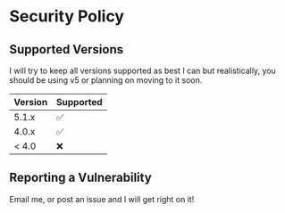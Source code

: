 # Security Policy

## Supported Versions

I will try to keep all versions supported as best I can but realistically, you should be using v5 or planning on moving to it soon.

| Version | Supported          |
| ------- | ------------------ |
| 5.1.x   | :white_check_mark: |
| 4.0.x   | :white_check_mark: |
| < 4.0   | :x:                |

## Reporting a Vulnerability

Email me, or post an issue and I will get right on it!
